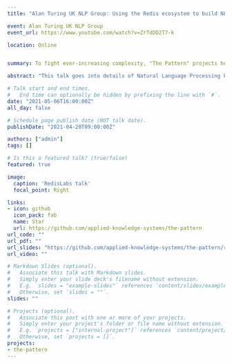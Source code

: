```yaml
---
title: "Alan Turing UK NLP Group: Using the Redis ecosystem to build NLP-based services: Deploy NLP into RedisAI"

event: Alan Turing UK NLP Group
event_url: https://www.youtube.com/watch?v=ZrTdDD2T7-k

location: Online


summary: To fight ever-increasing complexity, "The Pattern" projects help find relevant knowledge using Artificial Intelligence and novel UX elements, all powered by Redis - new generation real time data fabric turned into knowledge fabric.

abstract: "This talk goes into details of Natural Language Processing Pipeline and how to deploy ML models into RedisAI"

# Talk start and end times.
#   End time can optionally be hidden by prefixing the line with `#`.
date: "2021-05-06T16:00:00Z"
all_day: false

# Schedule page publish date (NOT talk date).
publishDate: "2021-04-20T09:00:00Z"

authors: ["admin"]
tags: []

# Is this a featured talk? (true/false)
featured: true

image:
  caption: 'RedisLabs talk'
  focal_point: Right

links:
- icon: github
  icon_pack: fab
  name: Star
  url: https://github.com/applied-knowledge-systems/the-pattern
url_code: ""
url_pdf: ""
url_slides: "https://github.com/applied-knowledge-systems/the-pattern/raw/main/docs/NLP_KnowledgeGraphs_forAlanTuringUK.pptx"
url_video: ""

# Markdown Slides (optional).
#   Associate this talk with Markdown slides.
#   Simply enter your slide deck's filename without extension.
#   E.g. `slides = "example-slides"` references `content/slides/example-slides.md`.
#   Otherwise, set `slides = ""`.
slides: ""

# Projects (optional).
#   Associate this post with one or more of your projects.
#   Simply enter your project's folder or file name without extension.
#   E.g. `projects = ["internal-project"]` references `content/project/deep-learning/index.md`.
#   Otherwise, set `projects = []`.
projects:
- the-pattern
---
```


